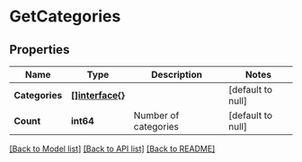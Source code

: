 # GetCategories

## Properties
Name | Type | Description | Notes
------------ | ------------- | ------------- | -------------
**Categories** | [**[]interface{}**](interface{}.md) |  | [default to null]
**Count** | **int64** | Number of categories | [default to null]

[[Back to Model list]](../README.md#documentation-for-models) [[Back to API list]](../README.md#documentation-for-api-endpoints) [[Back to README]](../README.md)


